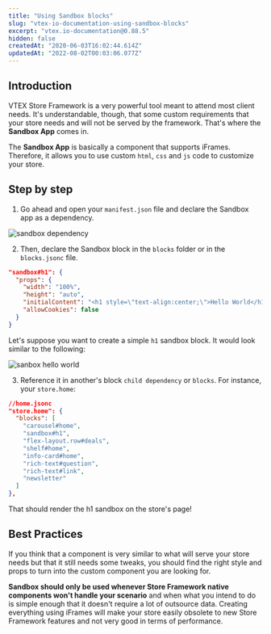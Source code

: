 ```yaml
---
title: "Using Sandbox blocks"
slug: "vtex-io-documentation-using-sandbox-blocks"
excerpt: "vtex.io-documentation@0.88.5"
hidden: false
createdAt: "2020-06-03T16:02:44.614Z"
updatedAt: "2022-08-02T00:03:06.077Z"
---
```

## Introduction

VTEX Store Framework is a very powerful tool meant to attend most client needs. It's understandable, though, that some custom requirements that your store needs and will not be served by the framework. That's where the **Sandbox App** comes in.

The **Sandbox App** is basically a component that supports iFrames. Therefore, it allows you to use custom `html`, `css` and `js` code to customize your store.

## Step by step

1. Go ahead and open your `manifest.json` file and declare the Sandbox app as a dependency. 

![sandbox dependency](https://user-images.githubusercontent.com/19555647/64436951-b95e8b00-d09b-11e9-90af-7d11f6d9d501.png)

2. Then, declare the Sandbox block in the `blocks` folder or in the `blocks.jsonc` file.

```json
"sandbox#h1": {
  "props": {
    "width": "100%",
    "height": "auto",
    "initialContent": "<h1 style=\"text-align:center;\">Hello World</h1>",
    "allowCookies": false
  }
}
```

Let's suppose you want to create a simple `h1` sandbox block. It would look similar to the following:

![sanbox hello world](https://user-images.githubusercontent.com/19555647/64436924-ae0b5f80-d09b-11e9-9080-fd4c983689d1.png)

3. Reference it in another's block `child dependency` or `blocks`. For instance, your `store.home`: 

```json
//home.jsonc
"store.home": {
  "blocks": [
    "carousel#home",
    "sandbox#h1",
    "flex-layout.row#deals",
    "shelf#home",
    "info-card#home",
    "rich-text#question",
    "rich-text#link",
    "newsletter"
  ]
},
```

That should render the h1 sandbox on the store's page!

## Best Practices

If you think that a component is very similar to what will serve your store needs but that it still needs some tweaks, you should find the right style and props to turn into the custom component you are looking for. 

**Sandbox should only be used whenever Store Framework native components won't handle your scenario** and when what you intend to do is simple enough that it doesn't require a lot of outsource data. Creating everything using iFrames will make your store easily obsolete to new Store Framework features and not very good in terms of performance.